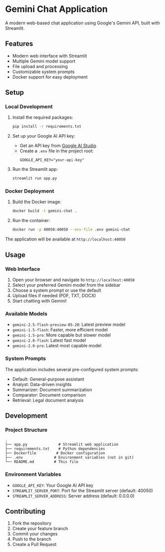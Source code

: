 # Gemini Chat Application

A modern web-based chat application using Google's Gemini API, built with Streamlit.

## Features

- Modern web interface with Streamlit
- Multiple Gemini model support
- File upload and processing
- Customizable system prompts
- Docker support for easy deployment

## Setup

### Local Development

1. Install the required packages:
   ```bash
   pip install -r requirements.txt
   ```

2. Set up your Google AI API key:
   - Get an API key from [Google AI Studio](https://ai.google.dev/)
   - Create a `.env` file in the project root:
     ```
     GOOGLE_API_KEY="your-api-key"
     ```

3. Run the Streamlit app:
   ```bash
   streamlit run app.py
   ```

### Docker Deployment

1. Build the Docker image:
   ```bash
   docker build -t gemini-chat .
   ```

2. Run the container:
   ```bash
   docker run -p 40050:40050 --env-file .env gemini-chat
   ```

The application will be available at `http://localhost:40050`

## Usage

### Web Interface

1. Open your browser and navigate to `http://localhost:40050`
2. Select your preferred Gemini model from the sidebar
3. Choose a system prompt or use the default
4. Upload files if needed (PDF, TXT, DOCX)
5. Start chatting with Gemini!

### Available Models

- `gemini-2.5-flash-preview-05-20`: Latest preview model
- `gemini-1.5-flash`: Faster, more efficient model
- `gemini-1.5-pro`: More capable but slower model
- `gemini-2.0-flash`: Latest fast model
- `gemini-2.0-pro`: Latest most capable model

### System Prompts

The application includes several pre-configured system prompts:
- Default: General-purpose assistant
- Analyst: Data-driven insights
- Summarizer: Document summarization
- Comparator: Document comparison
- Retrieval: Legal document analysis

## Development

### Project Structure

```
.
├── app.py              # Streamlit web application
├── requirements.txt    # Python dependencies
├── Dockerfile         # Docker configuration
├── .env              # Environment variables (not in git)
└── README.md         # This file
```

### Environment Variables

- `GOOGLE_API_KEY`: Your Google AI API key
- `STREAMLIT_SERVER_PORT`: Port for the Streamlit server (default: 40050)
- `STREAMLIT_SERVER_ADDRESS`: Server address (default: 0.0.0.0)

## Contributing

1. Fork the repository
2. Create your feature branch
3. Commit your changes
4. Push to the branch
5. Create a Pull Request 